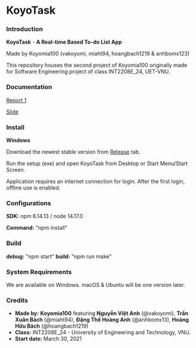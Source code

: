# KoyoTask


### Introduction

**KoyoTask** -  **A Real-time Based To-do List App**

Made by Koyomia100 (vakoyomi, miaht94, hoangbach1219 & anhbomx123)

This repository houses the second project of Koyomia100 originally made for Software Engineering project of class INT2208E_24, UET-VNU.

### Documentation

[Report 1](https://drive.google.com/file/d/1Mo0LO-_5JtH1PizlhTFsWih8s2Curoim/view?usp=sharing)

[Slide](https://drive.google.com/file/d/1V8FGFhqh96wKkR3oxRpxRtYKxFe4uEUF/view)

### Install

**Windows**

Download the newest stable version from [Release](https://github.com/miaht94/KoyoTask/releases) tab.

Run the setup (exe) and open KoyoTask from Desktop or Start Menu/Start Screen.

Application requires an internet connection for login. After the first login, offline use is enabled.


### Configurations

**SDK:** npm 6.14.13 / node 14.17.0

**Command:** "npm install"


### Build

**debug:** "npm start"
**build:** "npm run make"

### System Requirements

We are available on Windows. macOS & Ubuntu will be one version later.

### Credits
- **Made by:** **Koyomia100** featuring **Nguyễn Việt Anh** (@vakoyomi), **Trần Xuân Bách** (@miaht94), **Đặng Thế Hoàng Anh** (@anhbomx13), **Hoàng Hữu Bách** (@hoangbach1219)
- **Class:** INT2208E_24 - University of Engineering and Technology, VNU.
- **Start date:** March 30, 2021
